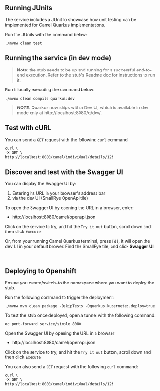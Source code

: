 ## Running JUnits

The service includes a JUnit to showcase how unit testing can be implemented for Camel Quarkus implementations.

Run the JUnits with the command below:

```shell script
./mvnw clean test
```

## Running the service (in dev mode)

>**Note**: the stub needs to be up and running for a successful end-to-end execution. Refer to the stub's Readme doc for instructions to run it.

Run it locally executing the command below:

```shell script
./mvnw clean compile quarkus:dev
```

> **_NOTE:_**  Quarkus now ships with a Dev UI, which is available in dev mode only at http://localhost:8080/q/dev/.


## Test with cURL

You can send a `GET` request with the following `curl` command:

```
curl \
-X GET \
http://localhost:8080/camel/individual/details/123
```

## Discover and test with the Swagger UI

You can display the Swagger UI by:
 1. Entering its URL in your browser's address bar
 2. via the dev UI (SmallRye OpenApi tile) 


To open the Swagger UI by opening the URL in a browser, enter:

 - http://localhost:8080/camel/openapi.json

Click on the service to try, and hit the `Try it out` button, scroll down and then click `Execute`


Or, from your running Camel Quarkus terminal, press `[d]`, it will open the dev UI in your default brower. Find the SmallRye tile, and click **Swagger UI**


<br>

## Deploying to Openshift

Ensure you create/switch-to the namespace where you want to deploy the stub.

Run the following command to trigger the deployment:
```shell script
./mvnw mvn clean package -DskipTests -Dquarkus.kubernetes.deploy=true
```

To test the stub once deployed, open a tunnel with the following command:
```
oc port-forward service/simple 8080
```

Open the Swagger UI by opening the URL in a browser

 - http://localhost:8080/camel/openapi.json

Click on the service to try, and hit the `Try it out` button, scroll down and then click `Execute`


You can also send a `GET` request with the following `curl` command:

```
curl \
-X GET \
http://localhost:8080/camel/individual/details/123
```
